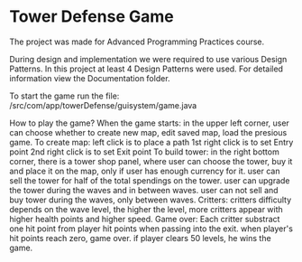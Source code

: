 # Tower Defense Game
The project was made for Advanced Programming Practices course.

During design and implementation we were required to use various Design Patterns.
In this project at least 4 Design Patterns were used.
For detailed information view the Documentation folder.

To start the game run the file:
/src/com/app/towerDefense/guisystem/game.java

How to play the game?
When the game starts:
	in the upper left corner,
	user can choose whether to create new map, edit saved map,
	load the presious game.
To create map:
	left click is to place a path
	1st right click is to set Entry point
	2nd right click is to set Exit point
To build tower:
	in the right bottom corner, there is a tower shop panel,
	where user can choose the tower, buy it and place it on the map, only if user has enough currency for it.
	user can sell the tower for half of the total spendings on the tower.
	user can upgrade the tower during the waves and in between waves.
	user can not sell and buy tower during the waves, only between waves.
Critters:
	critters difficulty depends on the wave level, the higher the level, more critters appear with higher health points and higher speed.
Game over:
	Each critter substract one hit point from player hit points when passing into the exit.
	when player's hit points reach zero, game over.
	if player clears 50 levels, he wins the game.

